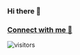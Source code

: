 ### Hi there 👋

### [Connect with me 💬](https://www.linkedin.com/in/abhishek-kudal) 
![visitors](https://visitor-badge.laobi.icu/badge?page_id=AbhishekKudal.AbhishekKudal)

<!--
**AbhishekKudal/AbhishekKudal** is a ✨ _special_ ✨ repository because its `README.md` (this file) appears on your GitHub profile.

Here are some ideas to get you started:

- 🔭 I’m currently working on ...
- 🌱 I’m currently learning ...
- 👯 I’m looking to collaborate on ...
- 🤔 I’m looking for help with ...
- 💬 Ask me about ...
- 📫 How to reach me: ...
- 😄 Pronouns: ...
- ⚡ Fun fact: ...
-->
